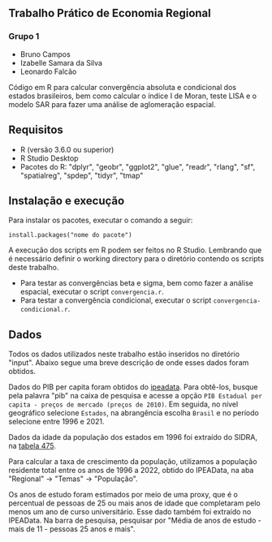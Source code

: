 ## Trabalho Prático de Economia Regional

### Grupo 1
- Bruno Campos
- Izabelle Samara da Silva
- Leonardo Falcão

Código em R para calcular convergência absoluta e condicional dos estados brasileiros, bem como calcular o índice I de Moran, teste LISA e o modelo SAR para fazer uma análise de aglomeração espacial.

## Requisitos

- R (versão 3.6.0 ou superior)
- R Studio Desktop
- Pacotes do R: "dplyr", "geobr", "ggplot2", "glue", "readr", "rlang", "sf", "spatialreg", "spdep", "tidyr", "tmap"

## Instalação e execução

Para instalar os pacotes, executar o comando a seguir:
```
install.packages("nome do pacote")
```

A execução dos scripts em R podem ser feitos no R Studio. Lembrando que é necessário definir o working directory para o diretório contendo os scripts deste trabalho.

- Para testar as convergências beta e sigma, bem como fazer a análise espacial, executar o script `convergencia.r`.
- Para testar a convergência condicional, executar o script `convergencia-condicional.r`.

## Dados

Todos os dados utilizados neste trabalho estão inseridos no diretório "input". Abaixo segue uma breve descrição de onde esses dados foram obtidos.

Dados do PIB per capita foram obtidos do [ipeadata](www.ipeadata.gov.br). Para obtê-los, busque pela palavra "pib" na caixa de pesquisa e acesse a opção `PIB Estadual per capita - preços de mercado (preços de 2010)`. Em seguida, no nível geográfico selecione `Estados`, na abrangência escolha `Brasil` e no período selecione entre 1996 e 2021.

Dados da idade da população dos estados em 1996 foi extraído do SIDRA, na [tabela 475](https://sidra.ibge.gov.br/tabela/475).

Para calcular a taxa de crescimento da população, utilizamos a população residente total entre os anos de 1996 a 2022, obtido do IPEAData, na aba "Regional" -> "Temas" -> "População".

Os anos de estudo foram estimados por meio de uma proxy, que é o percentual de pessoas de 25 ou mais anos de idade que completaram pelo menos um ano de curso universitário. Esse dado também foi extraído no IPEAData. Na barra de pesquisa, pesquisar por "Média de anos de estudo - mais de 11 - pessoas 25 anos e mais".

